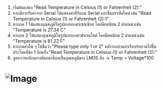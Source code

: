 1. เริ่มต้นแสดง "Read Temperature in Celsius (1) or Fahrenheit (2):"
2. หากมีการรับค่าจาก Serial ให้แสดงค่าที่รับบน Serial และขึ้นบรรทัดใหม่ เช่น
    "Read Temperature in Celsius (1) or Fahrenheit (2):1"
3. หากกด 1 ให้แสดงอุณหภูมิในรูปแบบองศาเซสเซียส โดยมีทศนิยม 2 ตำแหน่งเช่น
    "Temperature is 27.34 C"
4. หากกด 2 ให้แสดงอุณหภูมิในรูปแบบองศาฟาเรนไฮต์ โดยมีทศนิยม 2 ตำแหน่งเช่น
    "Temperature is 81.22 F"
5. หากกดค่าอื่น ๆ ให้ขึ้นว่า "Please type only 1 or 2"
หลังจากอ่านค่าเรียบร้อยวนไปขึ้นประโยคที่ข้อ 1 อีกครั้ง
    "Read Temperature in Celsius (1) or Fahrenheit (2):"
6. สูตรการแปลงแรงดันอนาล็อกเป็นอุณหภูมิของ LM35 คือ -> Temp = Voltage*100
# ![Image](https://github.com/user-attachments/assets/7d7233ca-be4c-49b1-8409-13e3496bd51b)